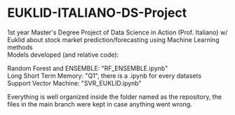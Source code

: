 # EUKLID-ITALIANO-DS-Project
1st year Master's Degree Project of Data Science in Action (Prof. Italiano) w/ Euklid about stock market prediction/forecasting using Machine Learning methods <br/>
Models developed (and relative code):

Random Forest and ENSEMBLE: "RF_ENSEMBLE.ipynb"<br/>
Long Short Term Memory: "Q1", there is a .ipynb for every datasets<br/>
Support Vector Machine: "SVR_EUKLID.ipynb" <br/>


Everything is well organized inside the folder named as the repository, the files in the main branch were kept in case anything went wrong.
